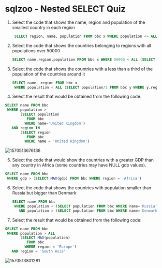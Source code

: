 # sqlzoo - Nested SELECT Quiz

1. Select the code that shows the name, region and population of the smallest country in each region

   ```sql
    SELECT region, name, population FROM bbc x WHERE population <= ALL (SELECT population FROM bbc y WHERE y.region=x.region AND population>0)
   ```

2. Select the code that shows the countries belonging to regions with all populations over 50000

   ```sql
   SELECT name,region,population FROM bbc x WHERE 50000 < ALL (SELECT population FROM bbc y WHERE x.region=y.region AND y.population>0)
   ```

3. Select the code that shows the countries with a less than a third of the population of the countries around it

   ```sql
   SELECT name, region FROM bbc x
    WHERE population < ALL (SELECT population/3 FROM bbc y WHERE y.region = x.region AND y.name != x.name)
   ```

4. Select the result that would be obtained from the following code:  

```sql
SELECT name FROM bbc
 WHERE population >
       (SELECT population
          FROM bbc
         WHERE name='United Kingdom')
   AND region IN
       (SELECT region
          FROM bbc
         WHERE name = 'United Kingdom')
```

![1570513676138](C:\Users\凌\AppData\Roaming\Typora\typora-user-images\1570513676138.png)

5. Select the code that would show the countries with a greater GDP than any country in Africa (some countries may have NULL gdp values).

  ```sql
  SELECT name FROM bbc
   WHERE gdp > (SELECT MAX(gdp) FROM bbc WHERE region = 'Africa')
  ```

6. Select the code that shows the countries with population smaller than Russia but bigger than Denmark

   ```sql
   SELECT name FROM bbc
    WHERE population < (SELECT population FROM bbc WHERE name='Russia')
      AND population > (SELECT population FROM bbc WHERE name='Denmark')
   ```

7. Select the result that would be obtained from the following code:  

```sql
SELECT name FROM bbc
 WHERE population > ALL
       (SELECT MAX(population)
          FROM bbc
         WHERE region = 'Europe')
   AND region = 'South Asia'
```

![1570513801281](C:\Users\凌\AppData\Roaming\Typora\typora-user-images\1570513801281.png)